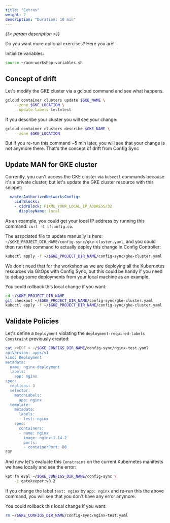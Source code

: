 ```yaml
---
title: "Extras"
weight: 7
description: "Duration: 10 min"
---
```

_{{< param description >}}_

Do you want more optional exercises? Here you are!

Initialize variables:
```Bash
source ~/acm-workshop-variables.sh
```

## Concept of drift

Let's modify the GKE cluster via a gcloud command and see what happens.

```Bash
gcloud container clusters update $GKE_NAME \
    --zone $GKE_LOCATION \
    --update-labels test=test
```

If you describe your cluster you will see your change:
```Bash
gcloud container clusters describe $GKE_NAME \
    --zone $GKE_LOCATION
```

But if you re-run this command ~5 min later, you will see that your change is not anymore there. That's the concept of drift from Config Sync

## Update MAN for GKE cluster

Currently, you can't access the GKE cluster via `kubectl` commands because it's a private cluster, but let's update the GKE cluster resource with this snippet:

```YAML
  masterAuthorizedNetworksConfig:
    cidrBlocks:
    - cidrBlock: FIXME_YOUR_LOCAL_IP_ADDRESS/32
      displayName: local
```
As an example, you could get your local IP address by running this command: `curl -4 ifconfig.co`.

The associated file to update manually is here: `~/$GKE_PROJECT_DIR_NAME/config-sync/gke-cluster.yaml`, and you could then run this command to actually deploy this change in Config Controller:
```Bash
kubectl apply -f ~/$GKE_PROJECT_DIR_NAME/config-sync/gke-cluster.yaml
```

We don't need that for the workshop as we are deploying all the Kubernetes resources via GitOps with Config Sync, but this could be handy if you need to debug some deployments from your local machine as an example.

You could rollback this local change if you want:
```Bash
cd ~/$GKE_PROJECT_DIR_NAME
git checkout ~/$GKE_PROJECT_DIR_NAME/config-sync/gke-cluster.yaml
kubectl apply -f ~/$GKE_PROJECT_DIR_NAME/config-sync/gke-cluster.yaml
```

## Validate Policies

Let's define a `Deployment` violating the `deployment-required-labels` `Constraint` previously created:
```Bash
cat <<EOF > ~/$GKE_CONFIGS_DIR_NAME/config-sync/nginx-test.yaml
apiVersion: apps/v1
kind: Deployment
metadata:
  name: nginx-deployment
  labels:
    app: nginx
spec:
  replicas: 3
  selector:
    matchLabels:
      app: nginx
  template:
    metadata:
      labels:
        test: nginx
    spec:
      containers:
      - name: nginx
        image: nginx:1.14.2
        ports:
        - containerPort: 80
EOF
```

And now let's evaluate this `Constraint` on the current Kubernetes manifests we have locally and see the error:
```Bash
kpt fn eval ~/$GKE_CONFIGS_DIR_NAME/config-sync \
    -i gatekeeper:v0.2
```

If you change the label `test: nginx` by `app: nginx` and re-run this the above command, you will see that you don't have any error anymore.

You could rollback this local change if you want:
```Bash
rm ~/$GKE_CONFIGS_DIR_NAME/config-sync/nginx-test.yaml
```
